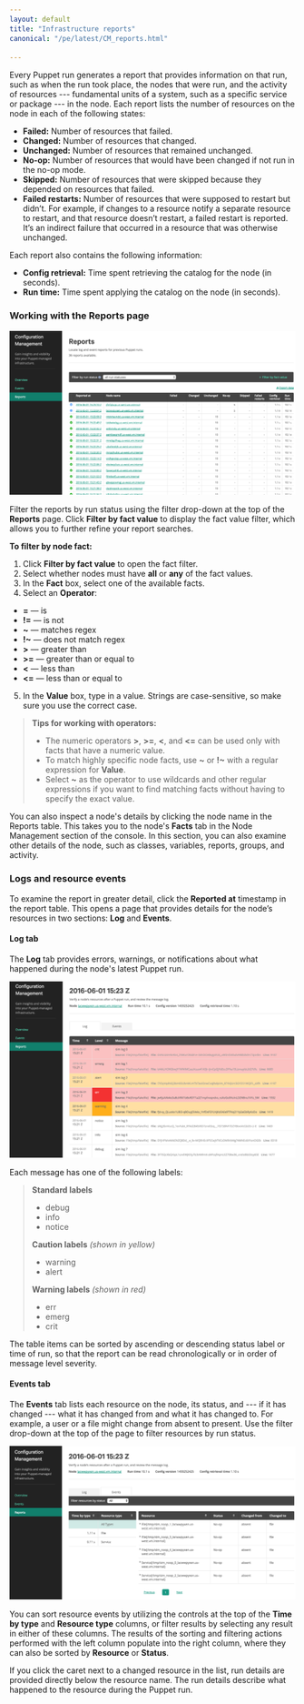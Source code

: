 ```yaml
---
layout: default
title: "Infrastructure reports"
canonical: "/pe/latest/CM_reports.html"

---
```


Every Puppet run generates a report that provides information on that run, such as when the run took place, the nodes that were run, and the activity of resources --- fundamental units of a system, such as a specific service or package --- in the node. Each report lists the number of resources on the node in each of the following states:

* **Failed:** Number of resources that failed.
* **Changed:** Number of resources that changed.
* **Unchanged:** Number of resources that remained unchanged.
* **No-op:** Number of resources that would have been changed if not run in the no-op mode.
* **Skipped:** Number of resources that were skipped because they depended on resources that failed.
* **Failed restarts:** Number of resources that were supposed to restart but didn’t. For example, if changes to a resource notify a separate resource to restart, and that resource doesn’t restart, a failed restart is reported. It’s an indirect failure that occurred in a resource that was otherwise unchanged.

Each report also contains the following information:

* **Config retrieval:** Time spent retrieving the catalog for the node (in seconds).
* **Run time:** Time spent applying the catalog on the node (in seconds).

### Working with the Reports page

![reports][reports]

[reports]: ./images/console/cm_reports.png

Filter the reports by run status using the filter drop-down at the top of the **Reports** page. Click **Filter by fact value** to display the fact value filter, which allows you to further refine your report searches. 

**To filter by node fact:**

1. Click **Filter by fact value** to open the fact filter.
2. Select whether nodes must have **all** or **any** of the fact values.
3. In the **Fact** box, select one of the available facts.
4. Select an **Operator**:
  * <b>=</b> &mdash; is
  * <b>!=</b> &mdash; is not
  * <b>~</b> &mdash; matches regex
  * <b>!~</b> &mdash; does not match regex
  * <b>></b> &mdash; greater than
  * <b>>=</b> &mdash; greater than or equal to
  * <b>&#60;</b> &mdash; less than
  * <b><=</b> &mdash; less than or equal to 
5. In the **Value** box, type in a value. Strings are case-sensitive, so make sure you use the correct case.

> **Tips for working with operators:** 
>
>  * The numeric operators <b>></b>, <b>>=</b>, <b>&#60;</b>, and <b><=</b> can be used only with facts that have a numeric value. 
>  * To match highly specific node facts, use <b>~</b> or <b>!~</b> with a regular expression for <b>Value</b>. 
>  * Select <b>~</b> as the operator to use wildcards and other regular expressions if you want to find matching facts without having to specify the exact value.

You can also inspect a node's details by clicking the node name in the Reports table. This takes you to the node's **Facts** tab in the Node Management section of the console. In this section, you can also examine other details of the node, such as classes, variables, reports, groups, and activity.

### Logs and resource events

To examine the report in greater detail, click the **Reported at** timestamp in the report table. This opens a page that provides details for the node’s resources in two sections: **Log** and **Events**.

#### Log tab

The **Log** tab provides errors, warnings, or notifications about what happened during the node's latest Puppet run. 

![reportlabel][reportlabel]

[reportlabel]: ./images/console/cm_reportlabel.png

Each message has one of the following labels:

> **Standard labels**
>
> * debug
> * info
> * notice
>
> **Caution labels** _(shown in yellow)_
>
> * warning
> * alert
>
> **Warning labels** _(shown in red)_
> 
> * err 
> * emerg
> * crit 

The table items can be sorted by ascending or descending status label or time of run, so that the report can be read chronologically or in order of message level severity.

#### Events tab

The **Events** tab lists each resource on the node, its status, and --- if it has changed --- what it has changed from and what it has changed to. For example, a user or a file might change from absent to present. Use the filter drop-down at the top of the page to filter resources by run status. 

![eventstab][eventstab]

[eventstab]: ./images/console/cm_eventstab.png

You can sort resource events by utilizing the controls at the top of the **Time by type** and **Resource type** columns, or filter results by selecting any result in either of these columns. The results of the sorting and filtering actions performed with the left column populate into the right column, where they can also be sorted by **Resource** or **Status**.

If you click the caret next to a changed resource in the list, run details are provided directly below the resource name. The run details describe what happened to the resource during the Puppet run.


